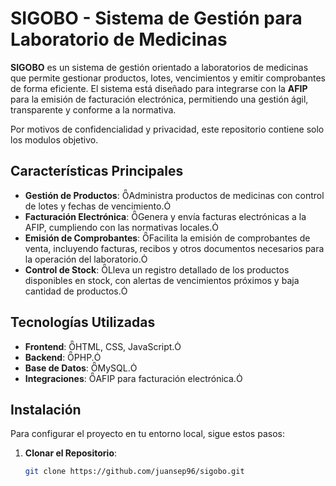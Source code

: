 # SIGOBO - Sistema de Gestión para Laboratorio de Medicinas

**SIGOBO** es un sistema de gestión orientado a laboratorios de medicinas que permite gestionar productos, lotes, vencimientos y emitir comprobantes de forma eficiente. El sistema está diseñado para integrarse con la **AFIP** para la emisión de facturación electrónica, permitiendo una gestión ágil, transparente y conforme a la normativa.

Por motivos de confidencialidad y privacidad, este repositorio contiene solo los modulos objetivo.

## Características Principales

- **Gestión de Productos**: Administra productos de medicinas con control de lotes y fechas de vencimiento.
- **Facturación Electrónica**: Genera y envía facturas electrónicas a la AFIP, cumpliendo con las normativas locales.
- **Emisión de Comprobantes**: Facilita la emisión de comprobantes de venta, incluyendo facturas, recibos y otros documentos necesarios para la operación del laboratorio.
- **Control de Stock**: Lleva un registro detallado de los productos disponibles en stock, con alertas de vencimientos próximos y baja cantidad de productos.

## Tecnologías Utilizadas

- **Frontend**: HTML, CSS, JavaScript.
- **Backend**: PHP.
- **Base de Datos**: MySQL.
- **Integraciones**: AFIP para facturación electrónica.

## Instalación

Para configurar el proyecto en tu entorno local, sigue estos pasos:

1. **Clonar el Repositorio**:
   ```bash
   git clone https://github.com/juansep96/sigobo.git
